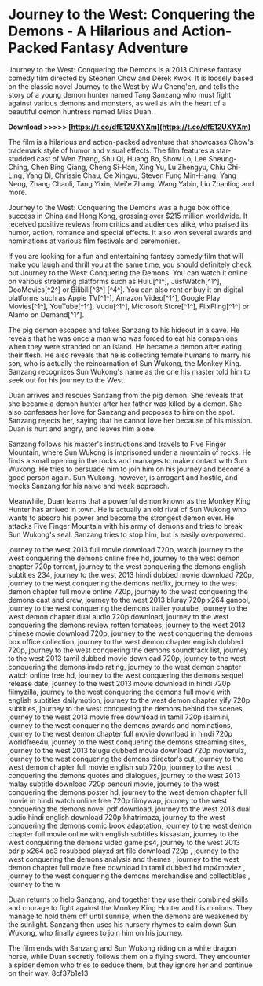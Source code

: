 # Journey to the West: Conquering the Demons - A Hilarious and Action-Packed Fantasy Adventure
 
Journey to the West: Conquering the Demons is a 2013 Chinese fantasy comedy film directed by Stephen Chow and Derek Kwok. It is loosely based on the classic novel Journey to the West by Wu Cheng'en, and tells the story of a young demon hunter named Tang Sanzang who must fight against various demons and monsters, as well as win the heart of a beautiful demon huntress named Miss Duan.
 
**Download >>>>> [https://t.co/dfE12UXYXm](https://t.co/dfE12UXYXm)**


 
The film is a hilarious and action-packed adventure that showcases Chow's trademark style of humor and visual effects. The film features a star-studded cast of Wen Zhang, Shu Qi, Huang Bo, Show Lo, Lee Sheung-Ching, Chen Bing Qiang, Cheng Si-Han, Xing Yu, Lu Zhengyu, Chiu Chi-Ling, Yang Di, Chrissie Chau, Ge Xingyu, Steven Fung Min-Hang, Yang Neng, Zhang Chaoli, Tang Yixin, Mei'e Zhang, Wang Yabin, Liu Zhanling and more.
 
Journey to the West: Conquering the Demons was a huge box office success in China and Hong Kong, grossing over $215 million worldwide. It received positive reviews from critics and audiences alike, who praised its humor, action, romance and special effects. It also won several awards and nominations at various film festivals and ceremonies.
 
If you are looking for a fun and entertaining fantasy comedy film that will make you laugh and thrill you at the same time, you should definitely check out Journey to the West: Conquering the Demons. You can watch it online on various streaming platforms such as Hulu[^1^], JustWatch[^1^], DooMovies[^2^] or Bilibili[^3^] [^4^]. You can also rent or buy it on digital platforms such as Apple TV[^1^], Amazon Video[^1^], Google Play Movies[^1^], YouTube[^1^], Vudu[^1^], Microsoft Store[^1^], FlixFling[^1^] or Alamo on Demand[^1^].
  
The pig demon escapes and takes Sanzang to his hideout in a cave. He reveals that he was once a man who was forced to eat his companions when they were stranded on an island. He became a demon after eating their flesh. He also reveals that he is collecting female humans to marry his son, who is actually the reincarnation of Sun Wukong, the Monkey King. Sanzang recognizes Sun Wukong's name as the one his master told him to seek out for his journey to the West.
 
Duan arrives and rescues Sanzang from the pig demon. She reveals that she became a demon hunter after her father was killed by a demon. She also confesses her love for Sanzang and proposes to him on the spot. Sanzang rejects her, saying that he cannot love her because of his mission. Duan is hurt and angry, and leaves him alone.
 
Sanzang follows his master's instructions and travels to Five Finger Mountain, where Sun Wukong is imprisoned under a mountain of rocks. He finds a small opening in the rocks and manages to make contact with Sun Wukong. He tries to persuade him to join him on his journey and become a good person again. Sun Wukong, however, is arrogant and hostile, and mocks Sanzang for his naive and weak approach.
 
Meanwhile, Duan learns that a powerful demon known as the Monkey King Hunter has arrived in town. He is actually an old rival of Sun Wukong who wants to absorb his power and become the strongest demon ever. He attacks Five Finger Mountain with his army of demons and tries to break Sun Wukong's seal. Sanzang tries to stop him, but is easily overpowered.
 
journey to the west 2013 full movie download 720p,  watch journey to the west conquering the demons online free hd,  journey to the west demon chapter 720p torrent,  journey to the west conquering the demons english subtitles 234,  journey to the west 2013 hindi dubbed movie download 720p,  journey to the west conquering the demons netflix,  journey to the west demon chapter full movie online 720p,  journey to the west conquering the demons cast and crew,  journey to the west 2013 bluray 720p x264 ganool,  journey to the west conquering the demons trailer youtube,  journey to the west demon chapter dual audio 720p download,  journey to the west conquering the demons review rotten tomatoes,  journey to the west 2013 chinese movie download 720p,  journey to the west conquering the demons box office collection,  journey to the west demon chapter english dubbed 720p,  journey to the west conquering the demons soundtrack list,  journey to the west 2013 tamil dubbed movie download 720p,  journey to the west conquering the demons imdb rating,  journey to the west demon chapter watch online free hd,  journey to the west conquering the demons sequel release date,  journey to the west 2013 movie download in hindi 720p filmyzilla,  journey to the west conquering the demons full movie with english subtitles dailymotion,  journey to the west demon chapter yify 720p subtitles,  journey to the west conquering the demons behind the scenes,  journey to the west 2013 movie free download in tamil 720p isaimini,  journey to the west conquering the demons awards and nominations,  journey to the west demon chapter full movie download in hindi 720p worldfree4u,  journey to the west conquering the demons streaming sites,  journey to the west 2013 telugu dubbed movie download 720p movierulz,  journey to the west conquering the demons director's cut,  journey to the west demon chapter full movie english sub 720p,  journey to the west conquering the demons quotes and dialogues,  journey to the west 2013 malay subtitle download 720p pencuri movie,  journey to the west conquering the demons poster hd,  journey to the west demon chapter full movie in hindi watch online free 720p filmywap,  journey to the west conquering the demons novel pdf download,  journey to the west 2013 dual audio hindi english download 720p khatrimaza,  journey to the west conquering the demons comic book adaptation,  journey to the west demon chapter full movie online with english subtitles kissasian,  journey to the west conquering the demons video game ps4,  journey to the west 2013 bdrip x264 ac3 rosubbed playxd srt file download 720p ,  journey to the west conquering the demons analysis and themes ,  journey to the west demon chapter full movie free download in tamil dubbed hd mp4moviez ,  journey to the west conquering the demons merchandise and collectibles ,  journey to the w
 
Duan returns to help Sanzang, and together they use their combined skills and courage to fight against the Monkey King Hunter and his minions. They manage to hold them off until sunrise, when the demons are weakened by the sunlight. Sanzang then uses his nursery rhymes to calm down Sun Wukong, who finally agrees to join him on his journey.
 
The film ends with Sanzang and Sun Wukong riding on a white dragon horse, while Duan secretly follows them on a flying sword. They encounter a spider demon who tries to seduce them, but they ignore her and continue on their way.
 8cf37b1e13
 
